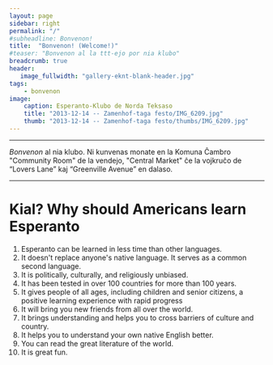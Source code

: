 ```yaml
---
layout: page
sidebar: right
permalink: "/"
#subheadline: Bonvenon!
title:  "Bonvenon! (Welcome!)"
#teaser: "Bonvenon al la ttt-ejo por nia klubo"
breadcrumb: true
header:
   image_fullwidth: "gallery-eknt-blank-header.jpg"
tags:
    - bonvenon
image:
    caption: Esperanto-Klubo de Norda Teksaso
    title: "2013-12-14 -- Zamenhof-taga festo/IMG_6209.jpg"
    thumb: "2013-12-14 -- Zamenhof-taga festo/thumbs/IMG_6209.jpg"
---
```

----------------

*Bonvenon* al nia klubo.  Ni kunvenas monate en la Komuna Ĉambro "Community Room" de la vendejo, "Central Market" ĉe la vojkruĉo de “Lovers Lane” kaj “Greenville Avenue” en dalaso.  

----------------

# Kial?    Why should Americans learn Esperanto

1. Esperanto can be learned in less time than other languages. 
1. It doesn't replace anyone's native language. It serves as a common second language.
1. It is politically, culturally, and religiously unbiased.
1. It has been tested in over 100 countries for more than 100 years.
1. It gives people of all ages, including children and senior citizens, a positive learning experience with rapid progress
1. It will bring you new friends from all over the world.
1. It brings understanding and helps you to cross barriers of culture and country.
1. It helps you to understand your own native English better.
1. You can read the great literature of the world.
1. It is great fun.

